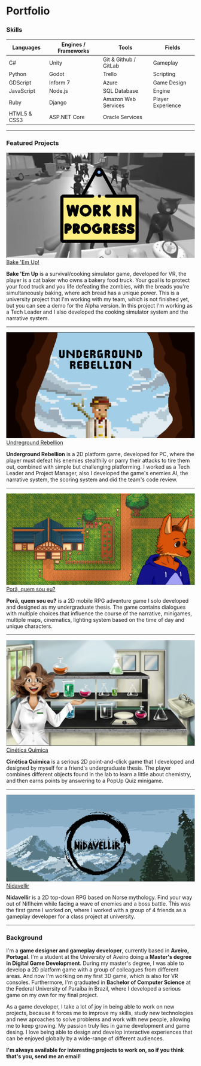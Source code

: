 # Portfolio 
### Skills

| **Languages**      | **Engines / Frameworks**         | **Tools**                            | **Fields**         |
|--------------------|----------------------------------|--------------------------------------|--------------------|
| C#                 | Unity                            | Git & Github / GitLab                | Gameplay           |
| Python             | Godot                            | Trello                               | Scripting          |
| GDScript           | Inform 7                         | Azure                                | Game Design        |
| JavaScript         | Node.js                          | SQL Database                         | Engine             |
| Ruby               | Django                           | Amazon Web Services                  | Player Experience  |
| HTML5 & CSS3       | ASP.NET Core                     | Oracle Services                      |                    |

---

### Featured Projects

<div class="game-item">
    <a href="https://www.youtube.com/watch?v=gWmr5IJRZf8">
        <img src="images/Bake em Up.png?raw=true">
    </a>
    <div class="game-text">
        <a href="https://www.youtube.com/watch?v=gWmr5IJRZf8">Bake 'Em Up!</a>
        <p>
        <b>Bake 'Em Up</b> is a survival/cooking simulator game, developed for VR, the player is a cat baker who owns a bakery food truck. Your goal is to protect your food truck and you life defeating the zombies, with the breads you're simultaneously baking, where ach bread has a unique power. This is a university project that I'm working with my team, which is not finished yet, but you can see a demo for the Alpha version. In this project I'm working as a Tech Leader and I also developed the cooking simulator system and the narrative system.
        </p>
    </div>
</div>

---

<div class="game-item">
    <a href="https://plbc.itch.io/underground-rebellion">
        <img src="images/underground_rebellion.png?raw=true">
    </a>
    <div class="game-text">
        <a href="https://plbc.itch.io/underground-rebellion">Undreground Rebellion</a>
        <p>
        <b>Underground Rebellion</b> is a 2D platform game, developed for PC, where the player must defeat his enemies stealthily or parry their attacks to tire them out, combined with simple but challenging platforming. I worked as a Tech Leader and Project Manager, also I developed the game's enemies AI, the narrative system, the scoring system and did the team's code review.
        </p>
    </div>
</div>

---

<div class="game-item">
    <a href="https://swehtam.itch.io/pora">
        <img src="images/porã.png?raw=true">
    </a>
    <div class="game-text">
        <a href="https://swehtam.itch.io/pora">Porã, quem sou eu?</a>
        <p>
        <b>Porã, quem sou eu?</b> is a 2D mobile RPG adventure game I solo developed and designed  as my undergraduate thesis. The game contains dialogues with multiple choices that influence the course of the narrative, minigames, multiple maps, cinematics, lighting system based on the time of day and unique characters.
        </p>
    </div>
</div>

---

<div class="game-item">
    <a href="https://swehtam.itch.io/cinetica-quimica">
        <img src="images/cinetica_quimica.png?raw=true">
    </a>
    <div class="game-text">
        <a href="https://swehtam.itch.io/cinetica-quimica">Cinética Quimica</a>
        <p>
        <b>Cinética Quimica</b> is a serious 2D point-and-click game that I developed and designed by myself for a friend's undergraduate thesis. The player combines different objects found in the lab to learn a little about chemistry, and then earns points by answering to a PopUp Quiz minigame.
        </p>
    </div>
</div>

---

<div class="game-item">
    <a href="https://orion-games.itch.io/nidavellir">
        <img src="images/nidavellir.png?raw=true">
    </a>
    <div class="game-text">
        <a href="https://orion-games.itch.io/nidavellir">Nidavellir</a>
        <p>
        <b>Nidavellir</b> is a 2D top-down RPG based on Norse mythology. Find your way out of Niflheim while facing a wave of enemies and a boss battle. This was the first game I worked on, where I worked with a group of 4 friends as a gameplay developer for a class project at university.
        </p>
    </div>
</div>

---

### Background

I'm a **game designer and gameplay developer**, currently based in **Aveiro, Portugal**. I'm a student at the University of Aveiro doing a **Master's degree in Digital Game Development**. During my master's degree, I was able to develop a 2D platform game with a group of colleagues from different areas. And now I'm working on my first 3D game, which is also for VR consoles. Furthermore, I'm graduated in **Bachelor of Computer Science** at the Federal University of Paraíba in Brazil, where I developed a serious game on my own for my final project.

As a game developer, I take a lot of joy in being able to work on new projects, because it forces me to improve my skills, study new technologies and new aproaches to solve problems and work with new people, allowing me to keep growing. My passion truly lies in game development and game desing. I love being able to design and develop interactive experiences that can be enjoyed globally by a wide-range of different audiences.

**I'm always available for interesting projects to work on, so if you think that's you, send me an email!**
